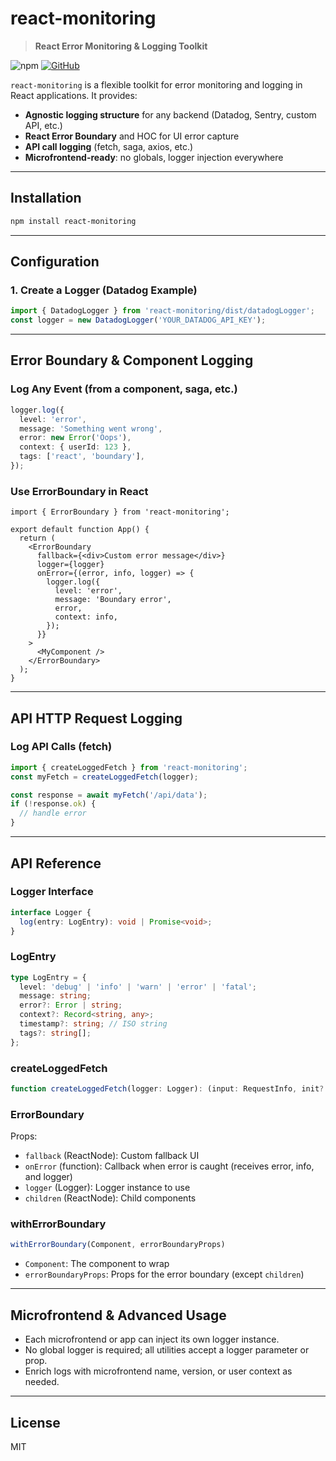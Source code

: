 

# react-monitoring

> **React Error Monitoring & Logging Toolkit**

![npm](https://img.shields.io/npm/v/react-monitoring?style=flat-square)
[![GitHub](https://img.shields.io/badge/github-repo-blue?logo=github&style=flat-square)](https://github.com/good-repository/react-monitoring)

`react-monitoring` is a flexible toolkit for error monitoring and logging in React applications. It provides:

- **Agnostic logging structure** for any backend (Datadog, Sentry, custom API, etc.)
- **React Error Boundary** and HOC for UI error capture
- **API call logging** (fetch, saga, axios, etc.)
- **Microfrontend-ready**: no globals, logger injection everywhere

---

## Installation

```sh
npm install react-monitoring
```

---


## Configuration

### 1. Create a Logger (Datadog Example)

```ts
import { DatadogLogger } from 'react-monitoring/dist/datadogLogger';
const logger = new DatadogLogger('YOUR_DATADOG_API_KEY');
```

---

## Error Boundary & Component Logging

### Log Any Event (from a component, saga, etc.)

```ts
logger.log({
  level: 'error',
  message: 'Something went wrong',
  error: new Error('Oops'),
  context: { userId: 123 },
  tags: ['react', 'boundary'],
});
```

### Use ErrorBoundary in React

```tsx
import { ErrorBoundary } from 'react-monitoring';

export default function App() {
  return (
    <ErrorBoundary
      fallback={<div>Custom error message</div>}
      logger={logger}
      onError={(error, info, logger) => {
        logger.log({
          level: 'error',
          message: 'Boundary error',
          error,
          context: info,
        });
      }}
    >
      <MyComponent />
    </ErrorBoundary>
  );
}
```

---

## API HTTP Request Logging

### Log API Calls (fetch)

```ts
import { createLoggedFetch } from 'react-monitoring';
const myFetch = createLoggedFetch(logger);

const response = await myFetch('/api/data');
if (!response.ok) {
  // handle error
}
```

---

## API Reference

### Logger Interface
```ts
interface Logger {
  log(entry: LogEntry): void | Promise<void>;
}
```

### LogEntry
```ts
type LogEntry = {
  level: 'debug' | 'info' | 'warn' | 'error' | 'fatal';
  message: string;
  error?: Error | string;
  context?: Record<string, any>;
  timestamp?: string; // ISO string
  tags?: string[];
};
```

### createLoggedFetch
```ts
function createLoggedFetch(logger: Logger): (input: RequestInfo, init?: RequestInit) => Promise<Response>
```

### ErrorBoundary
Props:
- `fallback` (ReactNode): Custom fallback UI
- `onError` (function): Callback when error is caught (receives error, info, and logger)
- `logger` (Logger): Logger instance to use
- `children` (ReactNode): Child components

### withErrorBoundary
```ts
withErrorBoundary(Component, errorBoundaryProps)
```
- `Component`: The component to wrap
- `errorBoundaryProps`: Props for the error boundary (except `children`)

---

## Microfrontend & Advanced Usage

- Each microfrontend or app can inject its own logger instance.
- No global logger is required; all utilities accept a logger parameter or prop.
- Enrich logs with microfrontend name, version, or user context as needed.

---

## License
MIT


